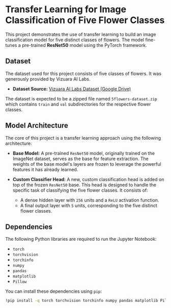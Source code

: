 # Transfer Learning for Image Classification of Five Flower Classes

This project demonstrates the use of transfer learning to build an image classification model for five distinct classes of flowers. The model fine-tunes a pre-trained **ResNet50** model using the PyTorch framework.

## Dataset

The dataset used for this project consists of five classes of flowers. It was generously provided by Vizuara AI Labs.

- **Dataset Source:** [Vizuara AI Labs Dataset (Google Drive)](https://drive.google.com/drive/folders/1BiqW9HEl3Ld-ik1LefD0YQFToRdrmQd1)

The dataset is expected to be a zipped file named `5flowers-dataset.zip` which contains `train` and `val` subdirectories for the respective flower classes.

## Model Architecture

The core of this project is a transfer learning approach using the following architecture:

- **Base Model:** A pre-trained `ResNet50` model, originally trained on the ImageNet dataset, serves as the base for feature extraction. The weights of the base model's layers are frozen to leverage the powerful features it has already learned.

- **Custom Classifier Head:** A new, custom classification head is added on top of the frozen `ResNet50` base. This head is designed to handle the specific task of classifying the five flower classes. It consists of:
    - A dense hidden layer with `256` units and a `ReLU` activation function.
    - A final output layer with `5` units, corresponding to the five distinct flower classes.

## Dependencies

The following Python libraries are required to run the Jupyter Notebook:

- `torch`
- `torchvision`
- `torchinfo`
- `numpy`
- `pandas`
- `matplotlib`
- `Pillow`

You can install these dependencies using `pip`:

```bash
!pip install -q torch torchvision torchinfo numpy pandas matplotlib Pillow